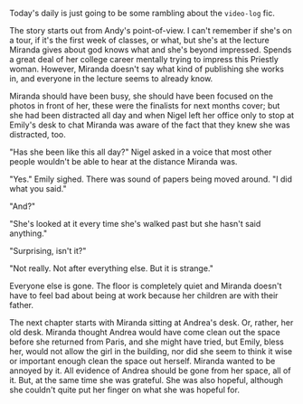 Today's daily is just going to be some rambling about the `video-log` fic.

The story starts out from Andy's point-of-view. I can't remember if she's on a tour, if it's the first week of classes, or what, but she's at the lecture Miranda gives about god knows what and she's beyond impressed. Spends a great deal of her college career mentally trying to impress this Priestly woman. However, Miranda doesn't say what kind of publishing she works in, and everyone in the lecture seems to already know.

Miranda should have been busy, she should have been focused on the photos in front of her, these were the finalists for next months cover; but she had been distracted all day and when Nigel left her office only to stop at Emily's desk to chat Miranda was aware of the fact that they knew she was distracted, too.

"Has she been like this all day?" Nigel asked in a voice that most other people wouldn't be able to hear at the distance Miranda was.

"Yes." Emily sighed. There was sound of papers being moved around. "I did what you said."

"And?"

"She's looked at it every time she's walked past but she hasn't said anything."

"Surprising, isn't it?"

"Not really. Not after everything else. But it is strange."

Everyone else is gone. The floor is completely quiet and Miranda doesn't have to feel bad about being at work because her children are with their father.

The next chapter starts with Miranda sitting at Andrea's desk. Or, rather, her old desk. Miranda thought Andrea would have come clean out the space before she returned from Paris, and she might have tried, but Emily, bless her, would not allow the girl in the building, nor did she seem to think it wise or important enough clean the space out herself. Miranda wanted to be annoyed by it. All evidence of Andrea should be gone from her space, all of it. But, at the same time she was grateful. She was also hopeful, although she couldn't quite put her finger on what she was hopeful for.
